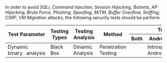 In order to avoid *SQLi, Command Injection, Session Hijacking, Botnets, AP Hijacking, Brute Force, Phishing, Spoofing, MiTM, Buffer Overflow, Sniffing, CSRF, VM Migration* attacks, the following security tests should be perform.

<table class="tg">
<thead>
  <tr>
    <th class="tg-amwm" rowspan="2">Test Parameter</th>
    <th class="tg-amwm" rowspan="2">Testing Types</th>
    <th class="tg-amwm" rowspan="2">Testing Analysis</th>
    <th class="tg-amwm" rowspan="2">Method</th>
    <th class="tg-amwm" colspan="3">Tools</th>
  </tr>
  <tr>
    <th class="tg-amwm">Both</th>
    <th class="tg-amwm">Android</th>
    <th class="tg-amwm">iOS</th>
  </tr>
</thead>
<tbody>
  <tr>
    <td class="tg-0lax">Dynamic binary&nbsp;&nbsp;&nbsp;analysis</td>
    <td class="tg-0lax">Black Box</td>
    <td class="tg-0lax">Dinamic Analysis</td>
    <td class="tg-0lax">Penetration Testing</td>
    <td class="tg-0lax"></td>
    <td class="tg-0lax">Introspy-Android</td>
    <td class="tg-0lax">Introspy-iOS</td>
  </tr>
</tbody>
</table>